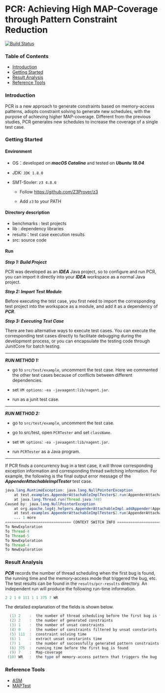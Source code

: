 # PCR: Achieving High MAP-Coverage through Pattern Constraint Reduction

[![Build Status](https://travis-ci.org/travis-ci/travis-web.svg?branch=master)](https://travis-ci.org/travis-ci/travis-web)

### Table of Contents

- [Introduction](#introduction)
- [Getting Started](#getting-started)
- [Result Analysis](#result-analysis)
- [Reference Tools](#reference-tools)

### Introduction

PCR is a new approach to generate constraints based on memory-access patterns, adopts constraint solving to generate new schedules, with the purpose of achieving higher MAP-coverage. Different from the previous studies, PCR generates new schedules to increase the coverage of a single test case. 

### Getting Started

#### Environment

* OS：developed on ***macOS Catalina*** and tested on ***Ubuntu 18.04***

* JDK: `JDK 1.8.0`

* SMT-Sovler: `z3 4.8.6`

  * Follow https://github.com/Z3Prover/z3

  * Add `z3` to your PATH

#### Directory description

* benchmarks :   test projects
* lib : dependency libraries
* results：test case execution results
* src: source code

#### Run

***Step 1: Build Project***

PCR was developed as an ***IDEA*** Java project, so to configure and run PCR, you can import it directly into your ***IDEA*** workspace as a normal Java project. 

***Step 2: Import Test Module***

Before executing the test case, you first need to import the corresponding test project into the workspace as a module, and add it as a dependency of ***PCR***. 

***Step 3: Executing Test Case***

There are two alternative ways to execute test cases. You can execute the corresponding test cases directly to facilitate debugging during the development process, or you can encapsulate the testing code through JunitCore for batch testing. 

***

***RUN METHOD 1:***

* go to `src/test/example`, uncomment the test case. Here we commented the other test cases because of conflicts between different dependencies.

* set `VM options`: `-ea -javaagent:lib/nagent.jar`.
* run as a junit test case.

****

***RUN METHOD 2:***

* go to `src/test/example`, uncomment the test case. 
* go to src/test, open `PCRTester` and set `className`.

* set `VM options`: `-ea -javaagent:lib/nagent.jar`.
* run `PCRTester` as a Java program.

***

If PCR finds a concurrency bug in a test case, it will throw corresponding exception information and corresponding thread switching information. For example, the following is the final output error message of the ***AppenderAttachableImplTester*** test case.

```java
java.lang.RuntimeException: java.lang.NullPointerException
	at test.examples.AppenderAttachableImplTester$2.run(AppenderAttachableImplTester.java:50)
	at java.lang.Thread.run(Thread.java:748)
Caused by: java.lang.NullPointerException
	at org.apache.log4j.helpers.AppenderAttachableImpl.addAppender(AppenderAttachableImpl.java:50)
	at test.examples.AppenderAttachableImplTester$2.run(AppenderAttachableImplTester.java:47)
	... 1 more
============================== CONTEXT SWITCH INFO ==============================
To NewExploration
To Thread-4
To Thread-5
To NewExploration
To Thread-4
To NewExploration
```

### Result Analysis

***PCR*** records the number of thread scheduling when the first bug is found, the running time and the memory-access mode that triggered the bug, etc. The test results can be found in the `results/pcr-results` directory.  An independent run will produce the following run-time information.

```Java
2 2 1 0 111 1 1 375 7 WR
```

The detailed explanation of the fields is shown below.

```powershell
  (1) 2    :  the number of thread scheduling before the first bug is found
  (2) 2    :  the number of generated constraints 
  (3) 1    :  the number of unsat constraints
  (4) 0    :  the number of constraints filtered by unsat constarints
  (5) 111  :  constraint solving time
  (6) 1    :  extract unsat constarints time
  (7) 1    :  the number of successfully generated pattern constraints
  (8) 375  :  running time before the first bug is found
  (9) 7    :  Map-coverage
 (10) WR   :  the type of memory-access pattern that triggers the bug
```

### Reference Tools

* [ASM](<https://asm.ow2.io/>)
* [MAPTest](<https://github.com/sail-repos/Map-Coverage>)

